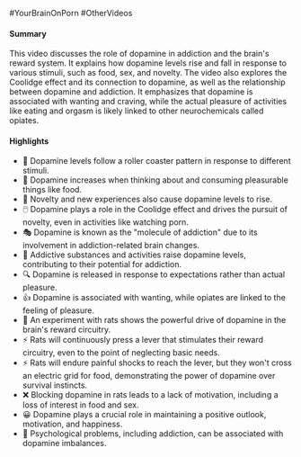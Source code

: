 #YourBrainOnPorn
#OtherVideos

#### Summary
This video discusses the role of dopamine in addiction and the brain's reward system. It explains how dopamine levels rise and fall in response to various stimuli, such as food, sex, and novelty. The video also explores the Coolidge effect and its connection to dopamine, as well as the relationship between dopamine and addiction. It emphasizes that dopamine is associated with wanting and craving, while the actual pleasure of activities like eating and orgasm is likely linked to other neurochemicals called opiates.

#### Highlights
- 🎢 Dopamine levels follow a roller coaster pattern in response to different stimuli.
- 🍔 Dopamine increases when thinking about and consuming pleasurable things like food.
- 🎉 Novelty and new experiences also cause dopamine levels to rise.
- 🖱️ Dopamine plays a role in the Coolidge effect and drives the pursuit of novelty, even in activities like watching porn.
- 🎭 Dopamine is known as the "molecule of addiction" due to its involvement in addiction-related brain changes.
- 🚬 Addictive substances and activities raise dopamine levels, contributing to their potential for addiction.
- 🔍 Dopamine is released in response to expectations rather than actual pleasure.
- 👍 Dopamine is associated with wanting, while opiates are linked to the feeling of pleasure.
- 🐀 An experiment with rats shows the powerful drive of dopamine in the brain's reward circuitry.
- ⚡️ Rats will continuously press a lever that stimulates their reward circuitry, even to the point of neglecting basic needs.
- ⚡️ Rats will endure painful shocks to reach the lever, but they won't cross an electric grid for food, demonstrating the power of dopamine over survival instincts.
- ❌ Blocking dopamine in rats leads to a lack of motivation, including a loss of interest in food and sex.
- 😀 Dopamine plays a crucial role in maintaining a positive outlook, motivation, and happiness.
- 🧠 Psychological problems, including addiction, can be associated with dopamine imbalances.




